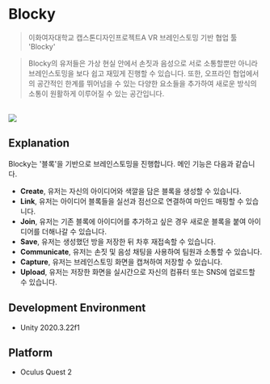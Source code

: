 # Blocky
> 이화여자대학교 캡스톤디자인프로젝트A VR 브레인스토밍 기반 협업 툴 'Blocky'

> Blocky의 유저들은 가상 현실 안에서 손짓과 음성으로 서로 소통할뿐만 아니라 브레인스토밍을 보다 쉽고 재밌게 진행할 수 있습니다. 또한, 오프라인 협업에서의 공간적인 한계를 뛰어넘을 수 있는 다양한 요소들을 추가하여 새로운 방식의 소통이 원활하게 이루어질 수 있는 공간입니다. 

<br/>   

<img src="https://user-images.githubusercontent.com/55428816/144365102-9ce5dd0a-f4c5-4907-8ffc-bc7915082d74.gif"> 

## Explanation


Blocky는 '블록'을 기반으로 브레인스토밍을 진행합니다. 메인 기능은 다음과 같습니다. 
<br/>

- **Create**, 유저는 자신의 아이디어와 색깔을 담은 블록을 생성할 수 있습니다.  
- **Link**, 유저는 아이디어 블록들을 실선과 점선으로 연결하여 마인드 매핑할 수 있습니다.  
- **Join**, 유저는 기존 블록에 아이디어를 추가하고 싶은 경우 새로운 블록을 붙여 아이디어를 더해나갈 수 있습니다.  
- **Save**, 유저는 생성했던 방을 저장한 뒤 차후 재접속할 수 있습니다.  
- **Communicate**, 유저는 손짓 및 음성 채팅을 사용하여 팀원과 소통할 수 있습니다.  
- **Capture**, 유저는 브레인스토밍 화면을 캡쳐하여 저장할 수 있습니다.  
- **Upload**, 유저는 저장한 화면을 실시간으로 자신의 컴퓨터 또는 SNS에 업로드할 수 있습니다. 

## Development Environment 

* Unity 2020.3.22f1

## Platform

* Oculus Quest 2
